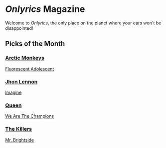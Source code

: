 # _Onlyrics_ Magazine

Welcome to _Onlyrics_, the only place on the planet where your ears won't be disappointed!



## Picks of the Month

### [Arctic Monkeys](/writer/arctic_monkeys.md)

[Fluorescent Adolescent](song/feb/fluorescent_adolescent.md)

### [Jhon Lennon](writer/john_lennon.md)

[Imagine](song/feb/vanilla-panna-cotta.md)

### [Queen](writer/queen.md)

[We Are The Champions](song/feb/we_are_the_champions.md)

### [The Killers](writer/the_killers)

[Mr. Brightside](song/feb/mr_brightside.md)

